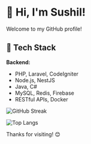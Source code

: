 # 👋 Hi, I'm Sushil!

Welcome to my GitHub profile!

## 🚀 Tech Stack

**Backend:**
- PHP, Laravel, CodeIgniter
- Node.js, NestJS
- Java, C#
- MySQL, Redis, Firebase
- RESTful APIs, Docker

<!-- GitHub Streak Stats -->
![GitHub Streak](https://github-readme-streak-stats.herokuapp.com/?user=Sushil113&theme=dark&hide_border=false)
<br>

<!-- Top Languages -->
![Top Langs](https://github-readme-stats.vercel.app/api/top-langs/?username=Sushil113&theme=dark&hide_border=false&include_all_commits=false&count_private=false&layout=compact)
<br>

Thanks for visiting! 😊
